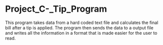 # Project_C-_Tip_Program
This program takes data from a hard coded text file and calculates the final bill after a tip is applied. The program then sends the data to a output file and writes all the information in a format that is made easier for the user to read.
